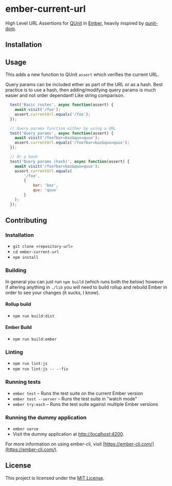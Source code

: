 ember-current-url
==============================================================================

High Level URL Assertions for [QUnit](https://qunitjs.com/) in [Ember](http://emberjs.com), heavily inspired by [qunit-dom](https://github.com/simplabs/qunit-dom).

Installation
------------------------------------------------------------------------------

<!-- ```
ember install ember-current-url
```

Then run [this codemod](https://github.com/dexturr/ember-current-url-codemod) in you project directory order to migrate.  To run the codemod:

If you do not have jscodeshift installed globally, then run: `npm i jscodeshift -g`

To perform the transformation run the following command: 

`jscodeshift -t https://raw.githubusercontent.com/dexturr/ember-current-url-codemod/master/index.js ./tests` -->

Usage
------------------------------------------------------------------------------

This adds a new function to QUnit `assert` which verifies the current URL.

Query params can be included either as part of the URL or as a hash. Best practice is to use a hash, then adding/modifying query params is much easier and not order dependant! Like string comparison.

```js
  test('Basic routes', async function(assert) {
    await visit('/foo');
    assert.currentUrl.equals('/foo');
  });

  // Query params function either by using a URL 
  test('Query params', async function(assert) {
    await visit('/foo?bar=baz&qux=quux');
    assert.currentUrl.equals('/foo?bar=baz&qux=quux');
  });

  // Or a hash
  test('Query params (hash)', async function(assert) {
    await visit('/foo?bar=baz&qux=quux');
    assert.currentUrl.equals(
        '/foo', 
        { 
            bar: 'baz', 
            qux: 'quux' 
        }
    );
  });
```


Contributing
------------------------------------------------------------------------------

### Installation

* `git clone <repository-url>`
* `cd ember-current-url`
* `npm install`

### Building

In general you can just run `npm build` (which runs both the below) however if altering anything in `./lib` you will need to build rollup and rebuild Ember in order to see your changes (it sucks, I know).

#### Rollup build

* `npm run build:dist`

#### Ember Build

* `npm run build:ember`

### Linting

* `npm run lint:js`
* `npm run lint:js -- --fix`

### Running tests

* `ember test` – Runs the test suite on the current Ember version
* `ember test --server` – Runs the test suite in "watch mode"
* `ember try:each` – Runs the test suite against multiple Ember versions

### Running the dummy application

* `ember serve`
* Visit the dummy application at [http://localhost:4200](http://localhost:4200).

For more information on using ember-cli, visit [https://ember-cli.com/](https://ember-cli.com/).

License
------------------------------------------------------------------------------

This project is licensed under the [MIT License](LICENSE.md).
